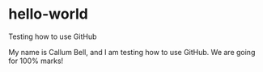 # hello-world
Testing how to use GitHub

My name is Callum Bell, and I am testing how to use GitHub.
We are going for 100% marks!
